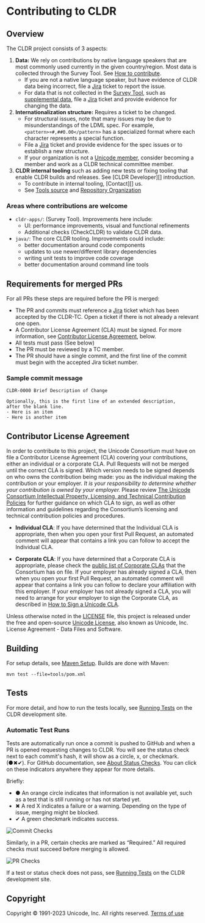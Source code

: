 # Contributing to CLDR

## Overview

The CLDR project consists of 3 aspects:

1. **Data:** We rely on contributions by native language speakers that are most commonly used currently in the given country/region. Most data is collected through the Survey Tool. See [How to contribute][].
    - If you are not a native language speaker, but have evidence of CLDR data being incorrect, file a [Jira][] ticket to report the issue.
    - For data that is not collected in the [Survey Tool], such as [supplemental data][], file a [Jira][] ticket and provide evidence for changing the data.
2. **Internationalization structure:** Requires a ticket to be changed.
    - For structural issues, note that many issues may be due to misunderstandings of the LDML spec. For example, `<pattern>¤#,##0.00</pattern>` has a specialized format where each character represents a special function.
    - File a [Jira][] ticket and provide evidence for the spec issues or to establish a new structure.
    - If your organization is not a [Unicode member][], consider becoming a member and work as a CLDR technical committee member.
3. **CLDR internal tooling** such as adding new tests or fixing tooling that enable CLDR builds and releases. See [CLDR Developer][] introduction.
    - To contribute in internal tooling, [Contact][] us.
    - See [Tools source][] and [Repository Organization][]

### Areas where contributions are welcome

- `cldr-apps/`: (Survey Tool).
    Improvements here include:
  - UI:  performance improvements, visual and functional refinements
  - Additional checks (CheckCLDR) to validate CLDR data.
- `java/`: The core CLDR tooling.
    Improvements could include:
  - better documentation around code components
  - updates to use newer/different library dependencies
  - writing unit tests to improve code coverage
  - better documentation around command line tools

## Requirements for merged PRs

For all PRs these steps are required before the PR is merged:

- The PR and commits must reference a [Jira][] ticket which has been accepted by the CLDR-TC. Open a ticket if there is not already a relevant one open.
- A Contributor License Agreement (CLA) must be signed. For more information, see [Contributor License Agreement](#contributor-license-agreement), below.
- All tests must pass (See below)
- The PR must be reviewed by a TC member.
- The PR should have a single commit, and the first line of the commit must
begin with the accepted Jira ticket number.

### Sample commit message

    CLDR-0000 Brief Description of Change

    Optionally, this is the first line of an extended description,
    after the blank line.
    - Here is an item
    - Here is another item

## Contributor License Agreement

In order to contribute to this project, the Unicode Consortium must have on file a Contributor License Agreement (CLA) covering your contributions, either an individual or a corporate CLA. Pull Requests will not be merged until the correct CLA is signed. Which version needs to be signed depends on who owns the contribution being made: you as the individual making the contribution or your employer. _It is your responsibility to determine whether your contribution is owned by your employer._ Please review [The Unicode Consortium Intellectual Property, Licensing, and Technical Contribution Policies][policies] for further guidance on which CLA to sign, as well as other information and guidelines regarding the Consortium’s licensing and technical contribution policies and procedures.

- **Individual CLA**: If you have determined that the Individual CLA is appropriate, then when you open your first Pull Request, an automated comment will appear that contains a link you can follow to accept the Individual CLA.

- **Corporate CLA**: If you have determined that a Corporate CLA is appropriate, please check the [public list of Corporate CLAs][unicode-corporate-clas] that the Consortium has on file. If your employer has already signed a CLA, then when you open your first Pull Request, an automated comment will appear that contains a link you can follow to declare your affiliation with this employer. If your employer has not already signed a CLA, you will need to arrange for your employer to sign the Corporate CLA, as described in [How to Sign a Unicode CLA][signing].

Unless otherwise noted in the [LICENSE](./LICENSE) file, this project is released under the free and open-source [Unicode License][unicode-license], also known as Unicode, Inc. License Agreement - Data Files and Software.

## Building

For setup details, see [Maven Setup][].
Builds are done with Maven:

```
mvn test --file=tools/pom.xml
```

## Tests

For more detail, and how to run the tests locally, see [Running Tests][] on the CLDR development site.

### Automatic Test Runs

Tests are automatically run once a commit is pushed to GitHub and when a PR is opened requesting changes to CLDR. You will see the status check next to each commit's hash, it will show as a circle, x, or checkmark. (●✖✔). For GitHub documentation, see [About Status Checks][]. You can click on these indicators anywhere they appear for more details.

Briefly:

- ● An orange circle indicates that information is not available yet, such as a test that is still running or has not started yet.
- ✖ A red X indicates a failure or a warning. Depending on the type of issue, merging might be blocked.
- ✔ A green checkmark indicates success.

![Commit Checks](./docs/img/commit-checks.png)

Similarly, in a PR, certain checks are marked as “Required.” All required checks must succeed before merging is allowed.

![PR Checks](./docs/img/pr-checks.png)

If a test or status check does not pass, see [Running Tests][] on the CLDR development site.

## Copyright

Copyright &copy; 1991-2023 Unicode, Inc.
All rights reserved. [Terms of use][]

[Survey Tool]: https://cldr.unicode.org/index/survey-tool
[Terms of use]: https://www.unicode.org/copyright.html
[Jira]: https://github.com/unicode-org/cldr/blob/main/docs/requesting_changes.md
[Tools source]: https://github.com/unicode-org/cldr/tree/main/tools
[Maven setup]: https://cldr.unicode.org/development/maven
[Repository Organization]: https://cldr.unicode.org/index/downloads#h.lf1z45b9du36
[How to contribute]: https://cldr.unicode.org/#h.vw32p8sealpj
[Unicode member]: https://home.unicode.org/membership/why-join/
[supplemental data]: https://github.com/unicode-org/cldr/tree/main/common/supplemental
[About Status Checks]: https://docs.github.com/en/github/collaborating-with-issues-and-pull-requests/about-status-checks
[Running Tests]: https://cldr.unicode.org/development/cldr-development-site/running-tests
[policies]: https://www.unicode.org/policies/licensing_policy.html
[unicode-corporate-clas]: https://www.unicode.org/policies/corporate-cla-list/
[signing]: https://www.unicode.org/policies/licensing_policy.html#signing
[unicode-license]: ./LICENSE
